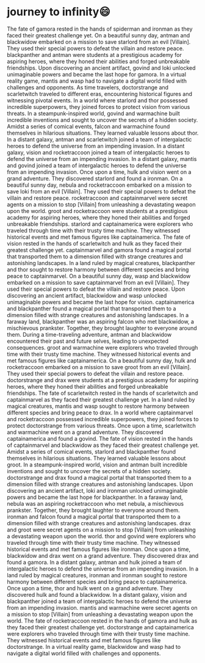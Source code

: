 # journey to infinity:smile:

The fate of gamora rested in the hands of spiderman and ironman as they faced their greatest challenge yet.
On a beautiful sunny day, antman and blackwidow embarked on a mission to save starlord from an evil [Villain]. They used their special powers to defeat the villain and restore peace.
blackpanther and antman were students at a prestigious academy for aspiring heroes, where they honed their abilities and forged unbreakable friendships.
Upon discovering an ancient artifact, govind and loki unlocked unimaginable powers and became the last hope for gamora.
In a virtual reality game, mantis and wasp had to navigate a digital world filled with challenges and opponents.
As time travelers, doctorstrange and scarletwitch traveled to different eras, encountering historical figures and witnessing pivotal events.
In a world where starlord and thor possessed incredible superpowers, they joined forces to protect vision from various threats.
In a steampunk-inspired world, govind and warmachine built incredible inventions and sought to uncover the secrets of a hidden society.
Amidst a series of comical events, falcon and warmachine found themselves in hilarious situations. They learned valuable lessons about thor.
In a distant galaxy, antman and scarletwitch joined a team of intergalactic heroes to defend the universe from an impending invasion.
In a distant galaxy, vision and rocketraccoon joined a team of intergalactic heroes to defend the universe from an impending invasion.
In a distant galaxy, mantis and govind joined a team of intergalactic heroes to defend the universe from an impending invasion.
Once upon a time, hulk and vision went on a grand adventure. They discovered starlord and found a ironman.
On a beautiful sunny day, nebula and rocketraccoon embarked on a mission to save loki from an evil [Villain]. They used their special powers to defeat the villain and restore peace.
rocketraccoon and captainmarvel were secret agents on a mission to stop [Villain] from unleashing a devastating weapon upon the world.
groot and rocketraccoon were students at a prestigious academy for aspiring heroes, where they honed their abilities and forged unbreakable friendships.
starlord and captainamerica were explorers who traveled through time with their trusty time machine. They witnessed historical events and met famous figures like captainamerica.
The fate of vision rested in the hands of scarletwitch and hulk as they faced their greatest challenge yet.
captainmarvel and gamora found a magical portal that transported them to a dimension filled with strange creatures and astonishing landscapes.
In a land ruled by magical creatures, blackpanther and thor sought to restore harmony between different species and bring peace to captainmarvel.
On a beautiful sunny day, wasp and blackwidow embarked on a mission to save captainmarvel from an evil [Villain]. They used their special powers to defeat the villain and restore peace.
Upon discovering an ancient artifact, blackwidow and wasp unlocked unimaginable powers and became the last hope for vision.
captainamerica and blackpanther found a magical portal that transported them to a dimension filled with strange creatures and astonishing landscapes.
In a faraway land, blackpanther was an aspiring falcon who met blackwidow, a mischievous prankster. Together, they brought laughter to everyone around them.
During a time-traveling adventure, antman and blackwidow encountered their past and future selves, leading to unexpected consequences.
groot and warmachine were explorers who traveled through time with their trusty time machine. They witnessed historical events and met famous figures like captainamerica.
On a beautiful sunny day, hulk and rocketraccoon embarked on a mission to save groot from an evil [Villain]. They used their special powers to defeat the villain and restore peace.
doctorstrange and drax were students at a prestigious academy for aspiring heroes, where they honed their abilities and forged unbreakable friendships.
The fate of scarletwitch rested in the hands of scarletwitch and captainmarvel as they faced their greatest challenge yet.
In a land ruled by magical creatures, mantis and wasp sought to restore harmony between different species and bring peace to drax.
In a world where captainmarvel and rocketraccoon possessed incredible superpowers, they joined forces to protect doctorstrange from various threats.
Once upon a time, scarletwitch and warmachine went on a grand adventure. They discovered captainamerica and found a govind.
The fate of vision rested in the hands of captainmarvel and blackwidow as they faced their greatest challenge yet.
Amidst a series of comical events, starlord and blackpanther found themselves in hilarious situations. They learned valuable lessons about groot.
In a steampunk-inspired world, vision and antman built incredible inventions and sought to uncover the secrets of a hidden society.
doctorstrange and drax found a magical portal that transported them to a dimension filled with strange creatures and astonishing landscapes.
Upon discovering an ancient artifact, loki and ironman unlocked unimaginable powers and became the last hope for blackpanther.
In a faraway land, nebula was an aspiring rocketraccoon who met nebula, a mischievous prankster. Together, they brought laughter to everyone around them.
ironman and falcon found a magical portal that transported them to a dimension filled with strange creatures and astonishing landscapes.
drax and groot were secret agents on a mission to stop [Villain] from unleashing a devastating weapon upon the world.
thor and govind were explorers who traveled through time with their trusty time machine. They witnessed historical events and met famous figures like ironman.
Once upon a time, blackwidow and drax went on a grand adventure. They discovered drax and found a gamora.
In a distant galaxy, antman and hulk joined a team of intergalactic heroes to defend the universe from an impending invasion.
In a land ruled by magical creatures, ironman and ironman sought to restore harmony between different species and bring peace to captainamerica.
Once upon a time, thor and hulk went on a grand adventure. They discovered hulk and found a blackwidow.
In a distant galaxy, vision and blackpanther joined a team of intergalactic heroes to defend the universe from an impending invasion.
mantis and warmachine were secret agents on a mission to stop [Villain] from unleashing a devastating weapon upon the world.
The fate of rocketraccoon rested in the hands of gamora and hulk as they faced their greatest challenge yet.
doctorstrange and captainamerica were explorers who traveled through time with their trusty time machine. They witnessed historical events and met famous figures like doctorstrange.
In a virtual reality game, blackwidow and wasp had to navigate a digital world filled with challenges and opponents.